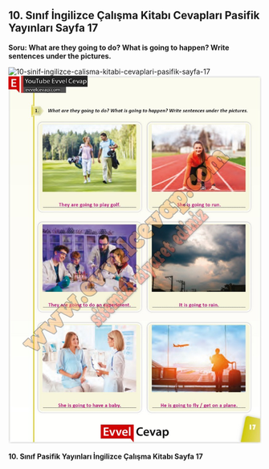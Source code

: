 ## 10. Sınıf İngilizce Çalışma Kitabı Cevapları Pasifik Yayınları Sayfa 17

**Soru: What are they going to do? What is going to happen? Write sentences under the pictures.**

![10-sinif-ingilizce-calisma-kitabi-cevaplari-pasifik-sayfa-17]()![10-sinif-ingilizce-calisma-kitabi-cevaplari-pasifik-sayfa-17](./image1.webp)

**10. Sınıf Pasifik Yayınları İngilizce Çalışma Kitabı Sayfa 17**